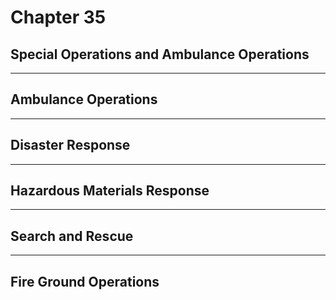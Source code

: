 # Chapter 35
## Special Operations and Ambulance Operations

---

## Ambulance Operations

---

## Disaster Response

---

## Hazardous Materials Response

---

## Search and Rescue

---

## Fire Ground Operations